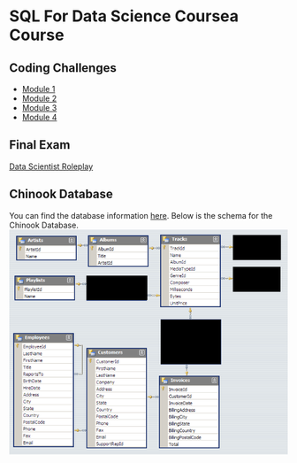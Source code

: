 # SQL For Data Science Coursea Course

## Coding Challenges
- [Module 1](Module1.sql)
- [Module 2](Module2.sql)
- [Module 3](Module3.sql)
- [Module 4](Module4.sql)

## Final Exam
[Data Scientist Roleplay](Data_Scienctist_Roleplay.md)

## Chinook Database
You can find the database information [here](https://www.sqlitetutorial.net/sqlite-sample-database/).
Below is the schema for the Chinook Database.
![](ChinookDatabaseSchema.png)